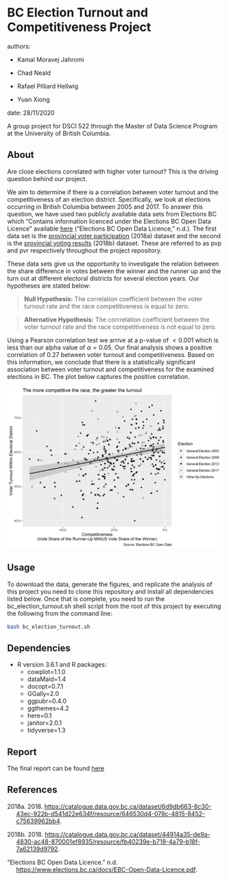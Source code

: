 
# BC Election Turnout and Competitiveness Project

authors:

-   Kamal Moravej Jahromi

-   Chad Neald

-   Rafael Pilliard Hellwig

-   Yuan Xiong

date: 28/11/2020

A group project for DSCI 522 through the Master of Data Science Program
at the University of British Columbia.

## About

Are close elections correlated with higher voter turnout? This is the
driving question behind our project.

We aim to determine if there is a correlation between voter turnout and
the competitiveness of an election district. Specifically, we look at
elections occurring in British Columbia between 2005 and 2017. To answer
this question, we have used two publicly available data sets from
Elections BC which “Contains information licenced under the Elections BC
Open Data Licence” available
[here](https://www.elections.bc.ca/docs/EBC-Open-Data-Licence.pdf)
(“Elections BC Open Data Licence,” n.d.). The first data set is the
[provincial voter
participation](https://catalogue.data.gov.bc.ca/dataset/6d9db663-8c30-43ec-922b-d541d22e634f/resource/646530d4-078c-4815-8452-c75639962bb4)
(2018a) dataset and the second is the [provincial voting
results](https://catalogue.data.gov.bc.ca/dataset/44914a35-de9a-4830-ac48-870001ef8935/resource/fb40239e-b718-4a79-b18f-7a62139d9792)
(2018b) dataset. These are referred to as pvp and pvr respectively
throughout the project repository.

These data sets give us the opportunity to investigate the relation
between the share difference in votes between the winner and the runner
up and the turn out at different electoral districts for several
election years. Our hypotheses are stated below:

> **Null Hypothesis:** The correlation coefficient between the voter
> turnout rate and the race competitiveness is equal to zero.

> **Alternative Hypothesis:** The corrrelation coefficient between the
> voter turnout rate and the race competitiveness is not equal to zero.

Using a Pearson correlation test we arrive at a p-value of  &lt; 0.001
which is less than our alpha value of *α* = 0.05. Our final analysis
shows a positive correlation of 0.27 between voter turnout and
competitiveness. Based on this information, we conclude that there is a
statistically significant association between voter turnout and
competitiveness for the examined elections in BC. The plot below
captures the positive correlation.

![](doc/images/scatter_plot.png)

## Usage

To download the data, generate the figures, and replicate the analysis
of this project you need to clone this repository and install all
dependencies listed below. Once that is complete, you need to run the
bc\_election\_turnout.sh shell script from the root of this project by
executing the following from the command line:

``` bash
bash bc_election_turnout.sh
```

## Dependencies

-   R version 3.6.1 and R packages:
    -   cowplot=1.1.0
    -   dataMaid=1.4
    -   docopt=0.7.1
    -   GGally=2.0
    -   ggpubr=0.4.0
    -   ggthemes=4.2
    -   here=0.1
    -   janitor=2.0.1
    -   tidyverse=1.3

## Report

The final report can be found [here](doc/bc_election_turnout_report.md)

## References

<div id="refs" class="references csl-bib-body hanging-indent">

<div id="ref-pvp" class="csl-entry">

2018a. 2018.
<https://catalogue.data.gov.bc.ca/dataset/6d9db663-8c30-43ec-922b-d541d22e634f/resource/646530d4-078c-4815-8452-c75639962bb4>.

</div>

<div id="ref-pvr" class="csl-entry">

2018b. 2018.
<https://catalogue.data.gov.bc.ca/dataset/44914a35-de9a-4830-ac48-870001ef8935/resource/fb40239e-b718-4a79-b18f-7a62139d9792>.

</div>

<div id="ref-BC_elections_license" class="csl-entry">

“Elections BC Open Data Licence.” n.d.
<https://www.elections.bc.ca/docs/EBC-Open-Data-Licence.pdf>.

</div>

</div>
